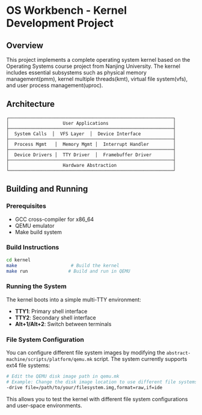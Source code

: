 # OS Workbench - Kernel Development Project

## Overview

This project implements a complete operating system kernel based on the Operating Systems course project from Nanjing University. The kernel includes essential subsystems such as physical memory management(pmm), kernel multiple threads(kmt), virtual file system(vfs), and user process management(uproc).

## Architecture

```
┌─────────────────────────────────────────────────────────────┐
│                    User Applications                        │
├─────────────────────────────────────────────────────────────┤
│  System Calls  │  VFS Layer  │  Device Interface            │
├─────────────────────────────────────────────────────────────┤
│  Process Mgmt   │  Memory Mgmt │  Interrupt Handler         │
├─────────────────────────────────────────────────────────────┤
│  Device Drivers │  TTY Driver  │  Framebuffer Driver        │
├─────────────────────────────────────────────────────────────┤
│                    Hardware Abstraction                     │
└─────────────────────────────────────────────────────────────┘
```

## Building and Running

### Prerequisites
- GCC cross-compiler for x86_64
- QEMU emulator
- Make build system

### Build Instructions
```bash
cd kernel
make                    # Build the kernel
make run               # Build and run in QEMU
```

### Running the System
The kernel boots into a simple multi-TTY environment:
- **TTY1**: Primary shell interface
- **TTY2**: Secondary shell interface
- **Alt+1/Alt+2**: Switch between terminals

### File System Configuration
You can configure different file system images by modifying the `abstract-machine/scripts/platform/qemu.mk` script. The system currently supports ext4 file systems:

```bash
# Edit the QEMU disk image path in qemu.mk
# Example: Change the disk image location to use different file systems
-drive file=/path/to/your/filesystem.img,format=raw,if=ide
```

This allows you to test the kernel with different file system configurations and user-space environments.


